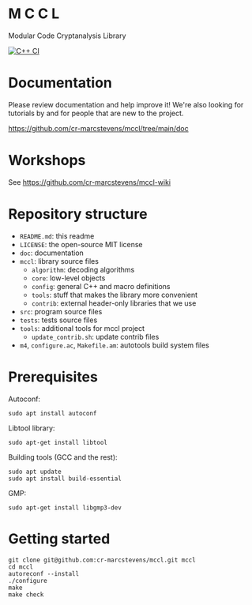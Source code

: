 # M C C L

Modular Code Cryptanalysis Library

[![C++ CI](https://github.com/cr-marcstevens/mccl/actions/workflows/cpp-ci.yml/badge.svg)](https://github.com/cr-marcstevens/mccl/actions/workflows/cpp-ci.yml)

# Documentation

Please review documentation and help improve it!
We're also looking for tutorials by and for people that are new to the project.

https://github.com/cr-marcstevens/mccl/tree/main/doc

# Workshops

See https://github.com/cr-marcstevens/mccl-wiki

# Repository structure

- `README.md`: this readme
- `LICENSE`: the open-source MIT license
- `doc`: documentation
- `mccl`: library source files
  - `algorithm`: decoding algorithms
  - `core`: low-level objects
  - `config`: general C++ and macro definitions
  - `tools`: stuff that makes the library more convenient
  - `contrib`: external header-only libraries that we use
- `src`: program source files
- `tests`: tests source files
- `tools`: additional tools for mccl project
  - `update_contrib.sh`: update contrib files
- `m4`, `configure.ac`, `Makefile.am`: autotools build system files

# Prerequisites

Autoconf:
```
sudo apt install autoconf
```

Libtool library:
```
sudo apt-get install libtool
```

Building tools (GCC and the rest):
```
sudo apt update
sudo apt install build-essential
```

GMP:
```
sudo apt-get install libgmp3-dev
```

# Getting started

```
git clone git@github.com:cr-marcstevens/mccl.git mccl
cd mccl
autoreconf --install
./configure
make
make check
```
